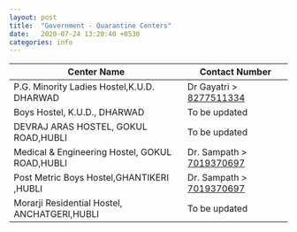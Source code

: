 ```yaml
---
layout: post
title:  "Government - Quarantine Centers"
date:   2020-07-24 13:20:40 +0530
categories: info
---
```


| Center Name  | Contact Number |
| ------------- | ------------- |
| P.G. Minority  Ladies Hostel,K.U.D.  DHARWAD | Dr Gayatri > [8277511334](tel:8277511334)   |
| Boys Hostel, K.U.D., DHARWAD  | To be updated  |
| DEVRAJ ARAS HOSTEL, GOKUL ROAD,HUBLI  | To be updated  |
| Medical & Engineering  Hostel, GOKUL ROAD,HUBLI  | Dr. Sampath > [7019370697](tel:7019370697)  |
| Post Metric Boys Hostel,GHANTIKERI ,HUBLI  | Dr. Sampath > [7019370697](tel:7019370697) |
| Morarji Residential Hostel, ANCHATGERI,HUBLI  | To be updated  |
